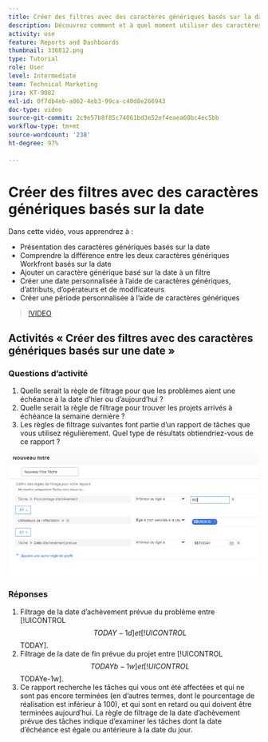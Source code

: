 ```yaml
---
title: Créer des filtres avec des caractères génériques basés sur la date
description: Découvrez comment et à quel moment utiliser des caractères génériques basés sur la date et comment créer un filtre basé sur la date actuelle.
activity: use
feature: Reports and Dashboards
thumbnail: 336812.png
type: Tutorial
role: User
level: Intermediate
team: Technical Marketing
jira: KT-9082
exl-id: 0f7db4eb-a062-4eb3-99ca-c40d8e266943
doc-type: video
source-git-commit: 2c9e57b8f85c74061bd3e52ef4eaea60bc4ec5bb
workflow-type: tm+mt
source-wordcount: '238'
ht-degree: 97%

---
```


# Créer des filtres avec des caractères génériques basés sur la date

Dans cette vidéo, vous apprendrez à :

* Présentation des caractères génériques basés sur la date
* Comprendre la différence entre les deux caractères génériques Workfront basés sur la date
* Ajouter un caractère générique basé sur la date à un filtre
* Créer une date personnalisée à l’aide de caractères génériques, d’attributs, d’opérateurs et de modificateurs
* Créer une période personnalisée à l’aide de caractères génériques

>[!VIDEO](https://video.tv.adobe.com/v/336812/?quality=12&learn=on)


## Activités « Créer des filtres avec des caractères génériques basés sur une date »


### Questions d’activité

1. Quelle serait la règle de filtrage pour que les problèmes aient une échéance à la date d’hier ou d’aujourd’hui ?
1. Quelle serait la règle de filtrage pour trouver les projets arrivés à échéance la semaine dernière ?
1. Les règles de filtrage suivantes font partie d’un rapport de tâches que vous utilisez régulièrement. Quel type de résultats obtiendriez-vous de ce rapport ?

![Une image de l’écran de création d’un filtre de tâche avec un caractère générique basé sur la date](assets/date-wildcard-answer-1.png)

### Réponses

1. Filtrage de la date d’achèvement prévue du problème entre [!UICONTROL $$TODAY-1d] et [!UICONTROL $$TODAY].
1. Filtrage de la date de fin prévue du projet entre [!UICONTROL $$TODAYb-1w] et [!UICONTROL $$TODAYe-1w].
1. Ce rapport recherche les tâches qui vous ont été affectées et qui ne sont pas encore terminées (en d’autres termes, dont le pourcentage de réalisation est inférieur à 100), et qui sont en retard ou qui doivent être terminées aujourd’hui. La règle de filtrage de la date d’achèvement prévue des tâches indique d’examiner les tâches dont la date d’échéance est égale ou antérieure à la date du jour.

